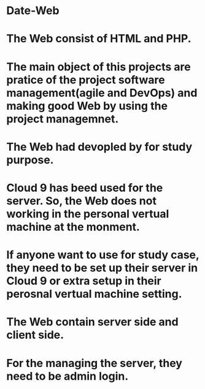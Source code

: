 # Date-Web

# The Web consist of HTML and PHP. 
# The main object of this projects are pratice of the project software management(agile and DevOps) and making good Web by using the project managemnet. 
# The Web had devopled by for study purpose. 
# Cloud 9 has beed used for the server. So, the Web does not working in the personal vertual machine at the monment. 
# If anyone want to use for study case, they need to be set up their server in Cloud 9 or extra setup in their perosnal vertual machine setting. 

# The Web contain server side and client side. 
# For the managing the server, they need to be admin login. 
